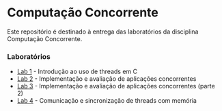 # Computação Concorrente
Este repositório é destinado à entrega das laboratórios da disciplina  Computação Concorrente.

### Laboratórios
- [Lab 1](./M1/Lab1) - Introdução ao uso de threads em C
- [Lab 2](./M1/Lab2) - Implementação e avaliação de aplicações concorrentes
- [Lab 3](./M1/Lab3/) - Implementação e avaliação de aplicações concorrentes (parte 2)
- [Lab 4](./M1/Lab4/) - Comunicação e sincronização de threads com memória
